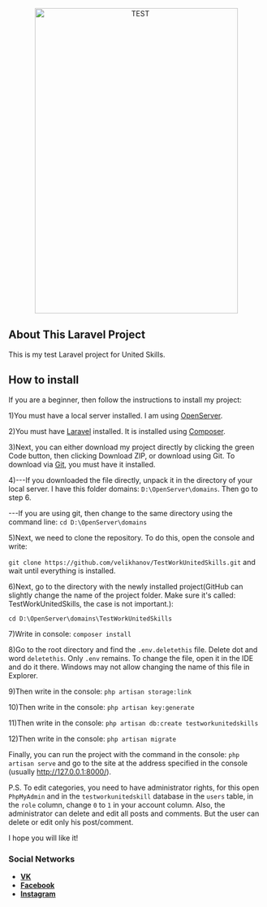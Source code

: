 <p align="center"><p align="center"><a href='https://svgshare.com/s/TKW' ><img src='https://svgshare.com/i/TKW.svg' title='TEST' width="400" height="600"></a></p></p>

## About This Laravel Project

This is my test Laravel project for United Skills.

## How to install

If you are a beginner, then follow the instructions to install my project:

1)You must have a local server installed. I am using [OpenServer](https://ospanel.io/download/).

2)You must have [Laravel](https://laravel.com/docs/8.x) installed. It is installed using [Composer](https://getcomposer.org/).

3)Next, you can either download my project directly by clicking the green Code button, then clicking Download ZIP, or download using Git. To download via [Git](https://git-scm.com/), you must have it installed.

4)---If you downloaded the file directly, unpack it in the directory of your local server. I have this folder domains:
    `D:\OpenServer\domains`. Then go to step 6.

   ---If you are using git, then change to the same directory using the command line:
     `cd D:\OpenServer\domains`

5)Next, we need to clone the repository. To do this, open the console and write:

`git clone https://github.com/velikhanov/TestWorkUnitedSkills.git` and wait until everything is installed.

6)Next, go to the directory with the newly installed project(GitHub can slightly change the name of the project folder. Make sure it's called: TestWorkUnitedSkills, the case is not important.):

 `cd D:\OpenServer\domains\TestWorkUnitedSkills`

7)Write in console:
`composer install`

8)Go to the root directory and find the `.env.deletethis` file. Delete dot and word `deletethis`. Only `.env` remains. To change the file, open it in the IDE and do it there. Windows may not allow changing the name of this file in Explorer.

9)Then write in the console:
`php artisan storage:link`

10)Then write in the console:
`php artisan key:generate`

11)Then write in the console:
`php artisan db:create testworkunitedskills`

12)Then write in the console:
`php artisan migrate`

Finally, you can run the project with the command in the console: `php artisan serve` and go to the site at the address specified in the console (usually http://127.0.0.1:8000/).

P.S. To edit categories, you need to have administrator rights, for this open `PhpMyAdmin` and in the `testworkunitedskill` database in the `users` table, in the `role` column, change `0` to `1` in your account column. Also, the administrator can delete and edit all posts and comments. But the user can delete or edit only his post/comment.



I hope you will like it!

### Social Networks

- **[VK](https://vk.com/velikhanov99)**
- **[Facebook](https://www.facebook.com/velikhanov99)**
- **[Instagram](https://www.instagram.com/velihanov99/)**
